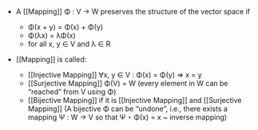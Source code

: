 - A [[Mapping]] Φ : V → W preserves the structure of the vector space if 
	- Φ(x + y) = Φ(x) + Φ(y)
	- Φ(λx) = λΦ(x)
	- for all x, y ∈ V and λ ∈ R

- [[Mapping]] is called:
	- [[Injective Mapping]] ∀x, y ∈ V : Φ(x) = Φ(y) ⇒ x = y
	- [[Surjective Mapping]] Φ(V) = W (every element in W can be “reached” from V using Φ)
	- [[Bijective Mapping]] if it is [[Injective Mapping]] and [[Surjective Mapping]] (A bijective Φ can be “undone”, i.e., there exists a mapping Ψ : W → V so that Ψ ◦ Φ(x) = x ~ inverse mapping)